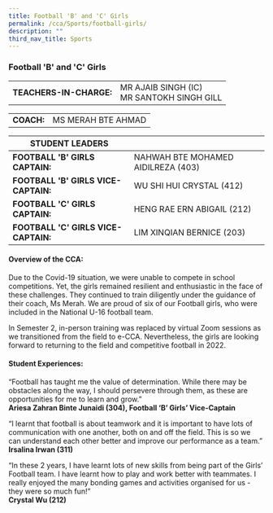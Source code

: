 ```yaml
---
title: Football 'B' and 'C' Girls
permalink: /cca/Sports/football-girls/
description: ""
third_nav_title: Sports
---
```

### Football 'B' and 'C' Girls

|  	|  	|
|---	|---	|
| **TEACHERS-IN-CHARGE:** 	| MR AJAIB SINGH (IC)<br>MR SANTOKH SINGH 	 GILL|

|  	|  	|
|---	|---	|
| **COACH:** 	| MS MERAH BTE AHMAD 	|

| STUDENT LEADERS 	|  	|
|---	|---	|
| **FOOTBALL 'B' GIRLS CAPTAIN:** 	| NAHWAH BTE MOHAMED AIDILREZA (403)	|
| **FOOTBALL 'B' GIRLS VICE-CAPTAIN:** 	| WU SHI HUI CRYSTAL (412)	|
| **FOOTBALL 'C' GIRLS CAPTAIN:** 	| HENG RAE ERN ABIGAIL (212)	|
| **FOOTBALL 'C' GIRLS VICE-CAPTAIN:** 	| LIM XINQIAN BERNICE (203)|

#### Overview of the CCA: 

Due to the Covid-19 situation, we were unable to compete in school competitions. Yet, the girls remained resilient and enthusiastic in the face of these challenges. They continued to train diligently under the guidance of their coach, Ms Merah. We are proud of six of our Football girls, who were included in the National U-16 football team.

In Semester 2, in-person training was replaced by virtual Zoom sessions as we transitioned from the field to e-CCA. Nevertheless, the girls are looking forward to returning to the field and competitive football in 2022. 

  

#### Student Experiences:

“Football has taught me the value of determination. While there may be obstacles along the way, I should persevere through them, as these are opportunities for me to learn and grow.” 
<br> **Ariesa Zahran Binte Junaidi (304), Football ‘B’ Girls’ Vice-Captain**

  

“I learnt that football is about teamwork and it is important to have lots of communication with one another, both on and off the field. This is so we can understand each other better and improve our performance as a team.” 
<br> **Irsalina Irwan (311)**

  

“In these 2 years, I have learnt lots of new skills from being part of the Girls’ Football team. I have learnt how to play and work better with teammates. I really enjoyed the many bonding games and activities organised for us - they were so much fun!”
<br>**Crystal Wu (212)**